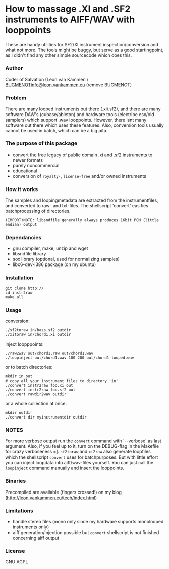 How to massage .XI and .SF2 instruments to AIFF/WAV with looppoints
===================================================================
These are handy utilities for SF2/XI instrument inspection/conversion and what not more.
The tools might be buggy, but serve as a good startingpoint, as I didn't find any other 
simple sourcecode which does this.

### Author ###

Coder of Salvation (Leon van Kammen / BUGMENOTinfo@leon.vankammen.eu (remove BUGMENOT)

### Problem ###

There are many looped instruments out there (.xi/.sf2), and there are many software DAW's (cubase/ableton) and hardware tools
(electribe esx/old samplers) which support .wav looppoints.
However, there isnt many software out there which uses these features.
Also, conversion tools usually cannot be used in batch, which can be a big pita.

### The purpose of this package ###

  * convert the free legacy of public domain .xi and .sf2 instruments to newer formats
  * purely noncommercial
  * educational
  * conversion of `royalty-`, `license-free` and/or owned instruments

### How it works ###

The samples and loopingmetadata are extracted from the instrumentfiles, and converted to raw- and txt-files.
The shellscript 'convert' easifies batchprocessing of directories.

`(IMPORT)NOTE: libsndfile generally always produces 16bit PCM (little endian) output`

### Dependancies ###

  * gnu compiler, make, unzip and wget
  * libsndfile library
  * sox library (optional, used for normalizing samples)
  * libc6-dev-i386 package (on my ubuntu)
 
### Installation ###

    git clone http://
    cd instr2raw
    make all
 
### Usage ###

conversion:

    ./sf2toraw in/bass.sf2 outdir
    ./xitoraw in/chord1.xi outdir

inject loopppoints:

    ./raw2wav out/chord1.raw out/chord1.wav
    ./loopinject out/chord1.wav 100 200 out/chord1-looped.wav

or to batch directories:

    mkdir in out
    # copy all your instrument files to directory 'in' 
    ./convert instr2raw foo.xi out
    ./convert instr2raw foo.sf2 out
    ./convert rawdir2wav outdir

or a whole collection at once:

    mkdir outdir
    ./convert dir myinstrumentdir outdir

### NOTES ###

For more verbose output run the `convert` command with '--verbose' as last argument.
Also, if you feel up to it, turn on the DEBUG-flag in the Makefile for crazy verboseness =].
`sf2toraw` and `xi2raw` also generate loopfiles which the shellscript `convert` uses for batchpurposes.
But with little effort you can inject loopdata into aiff/wav-files yourself.
You can just call the `loopinject` command manually and insert the looppoints.

### Binaries ###

Precompiled are available (fingers crossed!) on my blog (http://leon.vankammen.eu/tech/index.html)

### Limitations ###

  * handle stereo files (mono only since my hardware supports monolooped instruments only) 
  * aiff generation/injection possible but `convert` shellscript is not finished concerning aiff output

### License ###

GNU AGPL
